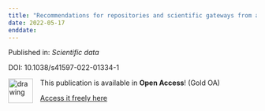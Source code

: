 ```yaml
---
title: "Recommendations for repositories and scientific gateways from a neuroscience perspective."
date: 2022-05-17
enddate:
---
```


Published in: *Scientific data*

DOI: 10.1038/s41597-022-01334-1

<img src="https://upload.wikimedia.org/wikipedia/commons/thumb/7/77/Open_Access_logo_PLoS_transparent.svg/800px-Open_Access_logo_PLoS_transparent.svg.png" alt="drawing" width="50" align="left"/> &nbsp;&nbsp;&nbsp;This publication is available in **Open Access**! (Gold OA)

&nbsp;&nbsp;&nbsp;[Access it freely here](https://www.nature.com/articles/s41597-022-01334-1.pdf
)

